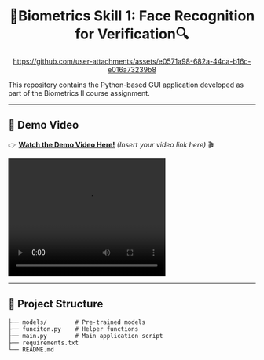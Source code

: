 <div align="center">
  <h1><strong> 👤Biometrics Skill 1: Face Recognition for Verification🔍 </strong></h1>
  
  https://github.com/user-attachments/assets/e0571a98-682a-44ca-b16c-e016a73239b8
</div>

This repository contains the Python-based GUI application developed as part of the Biometrics II course assignment. 

---

## 🎥 **Demo Video**
👉 [**Watch the Demo Video Here!**](#) *(Insert your video link here)* 🎬

<video width="320" height="240" controls>
  <source src="https://github.com/user-attachments/assets/e0571a98-682a-44ca-b16c-e016a73239b8" type="video/mp4">
  Your browser does not support the video tag.
</video>

---

## 📂 **Project Structure**
```
├── models/        # Pre-trained models
├── funciton.py    # Helper functions
├── main.py        # Main application script
├── requirements.txt
└── README.md
```

